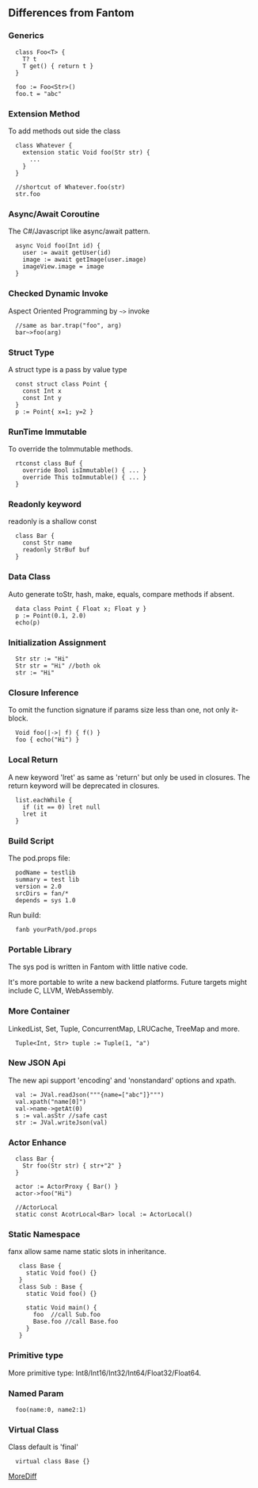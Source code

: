 
## Differences from Fantom ##

### Generics ###
```
  class Foo<T> {
    T? t
    T get() { return t }
  }

  foo := Foo<Str>()
  foo.t = "abc"
```

### Extension Method ###
To add methods out side the class
```
  class Whatever {
    extension static Void foo(Str str) {
      ...
    }
  }

  //shortcut of Whatever.foo(str)
  str.foo
```

### Async/Await Coroutine ###
The C#/Javascript like async/await pattern.
```
  async Void foo(Int id) {
    user := await getUser(id)
    image := await getImage(user.image)
    imageView.image = image
  }
```

### Checked Dynamic Invoke ###
Aspect Oriented Programming by `~>` invoke
```
  //same as bar.trap("foo", arg)
  bar~>foo(arg)
```

### Struct Type ###
A struct type is a pass by value type
```
  const struct class Point {
    const Int x
    const Int y
  }
  p := Point{ x=1; y=2 }
```

### RunTime Immutable ###
To override the toImmutable methods.
```
  rtconst class Buf {
    override Bool isImmutable() { ... }
    override This toImmutable() { ... }
  }
```

### Readonly keyword ###
readonly is a shallow const
```
  class Bar {
    const Str name
    readonly StrBuf buf
  }
```

### Data Class ###
Auto generate toStr, hash, make, equals, compare methods if absent.
```
  data class Point { Float x; Float y }
  p := Point(0.1, 2.0)
  echo(p)
```

### Initialization Assignment ###
```
  Str str := "Hi"
  Str str = "Hi" //both ok
  str := "Hi"
```

### Closure Inference ###
To omit the function signature if params size less than one, not only it-block.
```
  Void foo(|->| f) { f() }
  foo { echo("Hi") }
```

### Local Return ###
A new keyword 'lret' as same as 'return' but only be used in closures.
The return keyword will be deprecated in closures.
```
  list.eachWhile {
    if (it == 0) lret null
    lret it
  }
```

### Build Script ###
The pod.props file:
```
  podName = testlib
  summary = test lib
  version = 2.0
  srcDirs = fan/*
  depends = sys 1.0
```
Run build:
```
  fanb yourPath/pod.props
```

### Portable Library ###
The sys pod is written in Fantom with little native code.

It's more portable to write a new backend platforms.
Future targets might include C, LLVM, WebAssembly.

### More Container ###
LinkedList, Set, Tuple, ConcurrentMap, LRUCache, TreeMap and more.
```
  Tuple<Int, Str> tuple := Tuple(1, "a")
```

### New JSON Api ###
The new api support 'encoding' and 'nonstandard' options and xpath.
```
  val := JVal.readJson("""{name=["abc"]}""")
  val.xpath("name[0]")
  val->name->getAt(0)
  s := val.asStr //safe cast
  str := JVal.writeJson(val)
```

### Actor Enhance ###
```
  class Bar {
    Str foo(Str str) { str+"2" }
  }

  actor := ActorProxy { Bar() }
  actor->foo("Hi")
```
```
  //ActorLocal
  static const AcotrLocal<Bar> local := ActorLocal()
```


### Static Namespace ###
fanx allow same name static slots in inheritance.
```
   class Base {
     static Void foo() {}
   }
   class Sub : Base {
     static Void foo() {}

     static Void main() {
       foo  //call Sub.foo
       Base.foo //call Base.foo
     }
   }
```

### Primitive type ###

More primitive type: Int8/Int16/Int32/Int64/Float32/Float64.

### Named Param ###

```
  foo(name:0, name2:1)
```

### Virtual Class ###
Class default is 'final'
```
  virtual class Base {}
```

[MoreDiff](https://github.com/chunquedong/fanx/blob/master/doc/MoreDiff.md)


